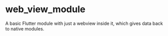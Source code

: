 # web_view_module

A basic Flutter module with just a webview inside it, which gives data back to native modules.
